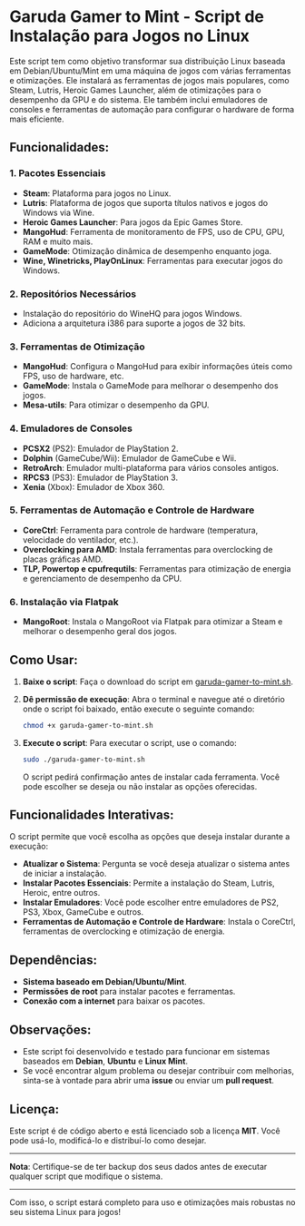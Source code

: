 
# Garuda Gamer to Mint - Script de Instalação para Jogos no Linux

Este script tem como objetivo transformar sua distribuição Linux baseada em Debian/Ubuntu/Mint em uma máquina de jogos com várias ferramentas e otimizações. Ele instalará as ferramentas de jogos mais populares, como Steam, Lutris, Heroic Games Launcher, além de otimizações para o desempenho da GPU e do sistema. Ele também inclui emuladores de consoles e ferramentas de automação para configurar o hardware de forma mais eficiente.

## Funcionalidades:

### 1. **Pacotes Essenciais**
   - **Steam**: Plataforma para jogos no Linux.
   - **Lutris**: Plataforma de jogos que suporta títulos nativos e jogos do Windows via Wine.
   - **Heroic Games Launcher**: Para jogos da Epic Games Store.
   - **MangoHud**: Ferramenta de monitoramento de FPS, uso de CPU, GPU, RAM e muito mais.
   - **GameMode**: Otimização dinâmica de desempenho enquanto joga.
   - **Wine, Winetricks, PlayOnLinux**: Ferramentas para executar jogos do Windows.

### 2. **Repositórios Necessários**
   - Instalação do repositório do WineHQ para jogos Windows.
   - Adiciona a arquitetura i386 para suporte a jogos de 32 bits.

### 3. **Ferramentas de Otimização**
   - **MangoHud**: Configura o MangoHud para exibir informações úteis como FPS, uso de hardware, etc.
   - **GameMode**: Instala o GameMode para melhorar o desempenho dos jogos.
   - **Mesa-utils**: Para otimizar o desempenho da GPU.
   
### 4. **Emuladores de Consoles**
   - **PCSX2** (PS2): Emulador de PlayStation 2.
   - **Dolphin** (GameCube/Wii): Emulador de GameCube e Wii.
   - **RetroArch**: Emulador multi-plataforma para vários consoles antigos.
   - **RPCS3** (PS3): Emulador de PlayStation 3.
   - **Xenia** (Xbox): Emulador de Xbox 360.

### 5. **Ferramentas de Automação e Controle de Hardware**
   - **CoreCtrl**: Ferramenta para controle de hardware (temperatura, velocidade do ventilador, etc.).
   - **Overclocking para AMD**: Instala ferramentas para overclocking de placas gráficas AMD.
   - **TLP, Powertop e cpufrequtils**: Ferramentas para otimização de energia e gerenciamento de desempenho da CPU.

### 6. **Instalação via Flatpak**
   - **MangoRoot**: Instala o MangoRoot via Flatpak para otimizar a Steam e melhorar o desempenho geral dos jogos.

## Como Usar:

1. **Baixe o script**:
   Faça o download do script em [garuda-gamer-to-mint.sh](./garuda-gamer-to-mint.sh).

2. **Dê permissão de execução**:
   Abra o terminal e navegue até o diretório onde o script foi baixado, então execute o seguinte comando:
   ```bash
   chmod +x garuda-gamer-to-mint.sh
   ```

3. **Execute o script**:
   Para executar o script, use o comando:
   ```bash
   sudo ./garuda-gamer-to-mint.sh
   ```
   O script pedirá confirmação antes de instalar cada ferramenta. Você pode escolher se deseja ou não instalar as opções oferecidas.

## Funcionalidades Interativas:

O script permite que você escolha as opções que deseja instalar durante a execução:

- **Atualizar o Sistema**: Pergunta se você deseja atualizar o sistema antes de iniciar a instalação.
- **Instalar Pacotes Essenciais**: Permite a instalação do Steam, Lutris, Heroic, entre outros.
- **Instalar Emuladores**: Você pode escolher entre emuladores de PS2, PS3, Xbox, GameCube e outros.
- **Ferramentas de Automação e Controle de Hardware**: Instala o CoreCtrl, ferramentas de overclocking e otimização de energia.

## Dependências:

- **Sistema baseado em Debian/Ubuntu/Mint**.
- **Permissões de root** para instalar pacotes e ferramentas.
- **Conexão com a internet** para baixar os pacotes.

## Observações:

- Este script foi desenvolvido e testado para funcionar em sistemas baseados em **Debian**, **Ubuntu** e **Linux Mint**.
- Se você encontrar algum problema ou desejar contribuir com melhorias, sinta-se à vontade para abrir uma **issue** ou enviar um **pull request**.

## Licença:

Este script é de código aberto e está licenciado sob a licença **MIT**. Você pode usá-lo, modificá-lo e distribuí-lo como desejar.

---

**Nota**: Certifique-se de ter backup dos seus dados antes de executar qualquer script que modifique o sistema.

---

Com isso, o script estará completo para uso e otimizações mais robustas no seu sistema Linux para jogos!

